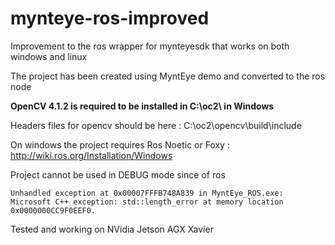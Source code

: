 # mynteye-ros-improved
Improvement to the ros wrapper for mynteyesdk that works on both windows and linux

The project has been created using MyntEye demo and converted to the ros node

**OpenCV 4.1.2 is required to be installed in C:\oc2\ in Windows**

Headers files for opencv should be here : C:\oc2\opencv\build\include

On windows the project requires Ros Noetic or Foxy : http://wiki.ros.org/Installation/Windows

Project cannot be used in DEBUG mode since of ros 

```
Unhandled exception at 0x00007FFFB748A839 in MyntEye_ROS.exe: Microsoft C++ exception: std::length_error at memory location 0x0000000CC9F0EEF0.
```

Tested and working on NVidia Jetson AGX Xavier
